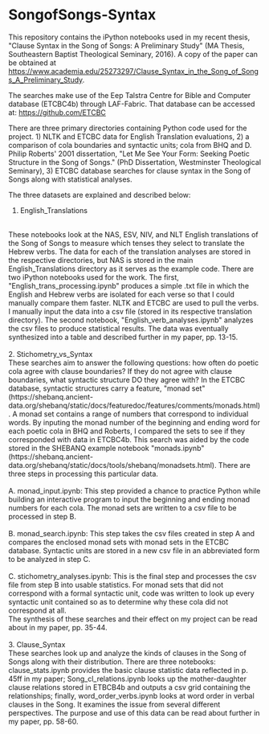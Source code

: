 # SongofSongs-Syntax

This repository contains the iPython notebooks used in my recent thesis, "Clause Syntax in the Song of Songs: A Preliminary Study" (MA Thesis, Southeastern Baptist Theological Seminary, 2016). A copy of the paper can be obtained at https://www.academia.edu/25273297/Clause_Syntax_in_the_Song_of_Songs_A_Preliminary_Study.

The searches make use of the Eep Talstra Centre for Bible and Computer database (ETCBC4b) through LAF-Fabric. 
That database can be accessed at: 
https://github.com/ETCBC

There are three primary directories containing Python code used for the project. 1) NLTK and ETCBC data for English Translation evaluations, 2) a comparison of cola boundaries and syntactic units; cola from BHQ and D. Philip Roberts' 2001 dissertation, "Let Me See Your Form: Seeking Poetic Structure in the Song of Songs." (PhD Dissertation, Westminster Theological Seminary), 3) ETCBC database searches for clause syntax in the Song of Songs along with statistical analyses.

The three datasets are explained and described below:

1. English_Translations
<br>
These notebooks look at the NAS, ESV, NIV, and NLT English translations of the Song of Songs to measure which tenses they select to translate the Hebrew verbs. The data for each of the translation analyses are stored in the respective directories, but NAS is stored in the main English_Translations directory as it serves as the example code. There are two iPython notebooks used for the work. The first, "English_trans_processing.ipynb" produces a simple .txt file in which the English and Hebrew verbs are isolated for each verse so that I could manually compare them faster. NLTK and ETCBC are used to pull the verbs. I manually input the data into a csv file (stored in its respective translation directory). The second notebook, "English_verb_analyses.ipynb" analyzes the csv files to produce statistical results. The data was eventually synthesized into a table and described further in my paper, pp. 13-15.
<br>
<br>
2. Stichometry_vs_Syntax
<br>
These searches aim to answer the following questions: how often do poetic cola agree with clause boundaries? If they do not agree with clause boundaries, what syntactic structure DO they agree with? In the ETCBC database, syntactic structures carry a feature, "monad set" (https://shebanq.ancient-data.org/shebanq/static/docs/featuredoc/features/comments/monads.html). A monad set contains a range of numbers that correspond to individual words. By inputing the monad number of the beginning and ending word for each poetic cola in BHQ and Roberts, I compared the sets to see if they corresponded with data in ETCBC4b. This search was aided by the code stored in the SHEBANQ example notebook "monads.ipynb" (https://shebanq.ancient-data.org/shebanq/static/docs/tools/shebanq/monadsets.html). There are three steps in processing this particular data. 
<br>
<br>
    A. monad_input.ipynb: This step provided a chance to practice Python while building an interactive program to input the beginning and ending monad numbers for each cola. The monad sets are written to a csv file to be processed in step B.
    <br>
    <br>
    B. monad_search.ipynb: This step takes the csv files created in step A and compares the enclosed monad sets with monad sets in the ETCBC database. Syntactic units are stored in a new csv file in an abbreviated form to be analyzed in step C. 
    <br>
    <br>
    C. stichometry_analyses.ipynb: This is the final step and processes the csv file from step B into usable statistics. For monad sets that did not correspond with a formal syntactic unit, code was written to look up every syntactic unit contained so as to determine why these cola did not correspond at all.
<br>
The synthesis of these searches and their effect on my project can be read about in my paper, pp. 35-44.
<br>
<br>
3. Clause_Syntax
<br>
These searches look up and analyze the kinds of clauses in the Song of Songs along with their distribution. There are three notebooks: clause_stats.ipynb provides the basic clause statistic data reflected in p. 45ff in my paper; Song_cl_relations.ipynb looks up the mother-daughter clause relations stored in ETBCB4b and outputs a csv grid containing the relationships; finally, word_order_verbs.ipynb looks at word order in verbal clauses in the Song. It examines the issue from several different perspectives. The purpose and use of this data can be read about further in my paper, pp. 58-60.
